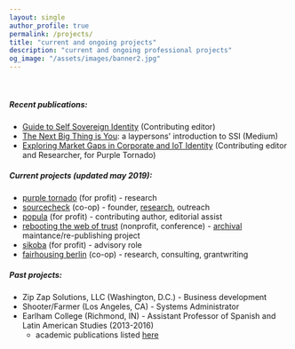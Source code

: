 ```yaml
---
layout: single
author_profile: true
permalink: /projects/
title: "current and ongoing projects"
description: "current and ongoing professional projects"
og_image: "/assets/images/banner2.jpg"
---
```


&nbsp;

##### Recent publications:

- [Guide to Self Sovereign Identity](https://www.amazon.com/Comprehensive-Guide-Self-Sovereign-Identity-ebook/dp/B07Q3TXLDP) (Contributing editor)
- [The Next Big Thing is You](https://medium.com/@by_caballero/the-next-big-thing-is-you-cc78547e5d78): a laypersons' introduction to SSI (Medium)
- [Exploring Market Gaps in Corporate and IoT Identity](https://app.convertkit.com/landing_pages/457406) (Contributing editor and Researcher, for Purple Tornado)

##### Current projects (updated may 2019): 

- [purple tornado](http://thepurpletornado.com) (for profit) - research
- [sourcecheck](https://sourcecheck.org/) (co-op) - founder, [research](https://twitter.com/sourcecheckorg/), outreach
- [popula](http://popula.com) (for profit) - contributing author, editorial assist
- [rebooting the web of trust](https://www.weboftrust.info/) (nonprofit, conference) - [archival](http://github.com/WebOfTrustInfo/) maintance/re-publishing project
- [sikoba](http://www.sikoba.com/www/index.html#content4-1j) (for profit) - advisory role
- [fairhousing berlin](http://www.fairhousing-berlin.de/) (co-op) - research, consulting, grantwriting

##### Past projects:

- Zip Zap Solutions, LLC (Washington, D.C.) - Business development
- Shooter/Farmer (Los Angeles, CA) - Systems Administrator
- Earlham College (Richmond, IN) - Assistant Professor of Spanish and Latin American Studies (2013-2016) 
  - academic publications listed [here](https://independentresearcher.academia.edu/JuanCaballero)